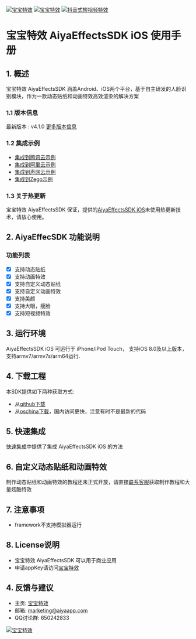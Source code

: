 <a href="http://www.aiyaapp.com/product/bbtx"><img src="doc/summarize1.jpg" border="0" alt="宝宝特效" /></a>
<a href="http://www.aiyaapp.com/product/bbtx"><img src="doc/summarize2.jpg" border="0" alt="宝宝特效" /></a>
<a href="http://www.aiyaapp.com/txshow.html"><img src="doc/shortVideo.jpg" border="0" alt="抖音式短视频特效" /></a>

# 宝宝特效 AiyaEffectsSDK iOS 使用手册 

## 1. 概述
宝宝特效 AiyaEffectsSDK 涵盖Android、iOS两个平台，基于自主研发的人脸识别模块，作为一款动态贴纸和动画特效高效渲染的解决方案

### 1.1 版本信息
最新版本 : v4.1.0 [更多版本信息](doc/versionHistory.md)

### 1.2 集成示例
* [集成到腾讯云示例](https://github.com/aiyaapp/AiyaEffectsWithTXIOS)
* [集成到阿里云示例](https://github.com/aiyaapp/AiyaEffectsWithAliyuniOS)
* [集成到声网云示例](https://github.com/aiyaapp/AiyaEffectsWithAgoraIOS)
* [集成到Zego示例](https://github.com/aiyaapp/AiyaEffectsWithZegoIOS)

### 1.3 关于热更新
宝宝特效 AiyaEffectsSDK 保证，提供的[AiyaEffectsSDK iOS](https://github.com/aiyaapp/AiyaEffectsIOS)未使用热更新技术，请放心使用。

## 2. AiyaEffecSDK 功能说明

### 功能列表
- [x] 支持动态贴纸
- [x] 支持动画特效
- [x] 支持自定义动态贴纸
- [x] 支持自定义动画特效
- [x] 支持美颜
- [x] 支持大眼，瘦脸
- [x] 支持短视频特效 

## 3. 运行环境
AiyaEffectsSDK iOS 可运行于 iPhone/iPod Touch， 支持iOS 8.0及以上版本， 支持armv7/armv7s/arm64运行.

## 4. 下载工程
本SDK提供如下两种获取方式:

* 从[github下载](https://github.com/aiyaapp/AiyaEffectsIOS)
* 从[oschina下载](http://git.oschina.net/wangyng/AiyaEffectsIOS)，国内访问更快，注意有时不是最新的代码

## 5. 快速集成
[快速集成](doc/howToUse.md)中提供了集成 AiyaEffectsSDK iOS 的方法

## 6. 自定义动态贴纸和动画特效
制作动态贴纸和动画特效的教程还未正式开放，请直接[联系客服](http://www.aiyaapp.com/product/bbtx)获取制作教程和大量炫酷特效

## 7. 注意事项
* framework不支持模拟器运行

## 8. License说明
* 宝宝特效 AiyaEffectsSDK 可以用于商业应用
* 申请appKey请访问[宝宝特效](http://www.aiyaapp.com/product/bbtx)

## 4. 反馈与建议
- 主页: [宝宝特效](http://www.lansear.cn/product/bbtx)
- 邮箱: <marketing@aiyaapp.com>
- QQ讨论群: 650242833

<a href="http://www.aiyaapp.com/product/bbtx"><img src="doc/logo.png" border="0" alt="宝宝特效" /></a>

